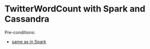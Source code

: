 # TwitterWordCount with Spark and Cassandra

Pre-conditions:
* [same as in Spark](../Spark/README.md)